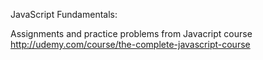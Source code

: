 JavaScript Fundamentals:

Assignments and practice problems from Javacript course 
http://udemy.com/course/the-complete-javascript-course
